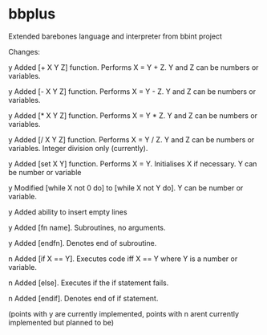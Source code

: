 # bbplus
Extended barebones language and interpreter from bbint project


Changes:

y Added [+ X Y Z] function. Performs X = Y + Z. Y and Z can be numbers or variables.

y Added [- X Y Z] function. Performs X = Y - Z. Y and Z can be numbers or variables.

y Added [* X Y Z] function. Performs X = Y * Z. Y and Z can be numbers or variables.

y Added [/ X Y Z] function. Performs X = Y / Z. Y and Z can be numbers or variables. Integer division only (currently).

y Added [set X Y] function. Performs X = Y. Initialises X if necessary. Y can be number or variable

y Modified [while X not 0 do] to [while X not Y do]. Y can be number or variable.

y Added ability to insert empty lines

y Added [fn name]. Subroutines, no arguments.

y Added [endfn]. Denotes end of subroutine.

n Added [if X == Y]. Executes code iff X == Y where Y is a number or variable.

n Added [else]. Executes if the if statement fails.

n Added [endif]. Denotes end of if statement.


(points with y are currently implemented, points with n arent currently implemented but planned to be)
